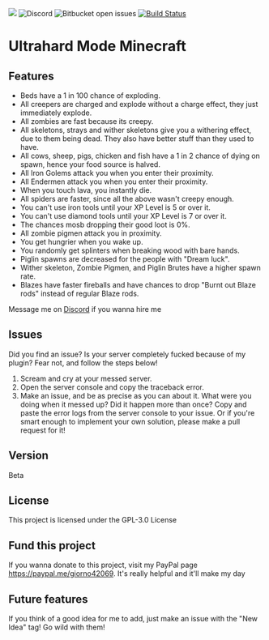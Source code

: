 <img src="https://img.shields.io/tokei/lines/github/giorno420/UltrahardModeMinecraft?label=Total%20lines"> <img alt="Discord" src="https://img.shields.io/discord/794061682279317554"> <img alt="Bitbucket open issues" src="https://img.shields.io/bitbucket/issues/giorno420/UltrahardModeMinecraft">
[![Build Status](https://app.travis-ci.com/giorno420/UltrahardMinecraft.svg?branch=main)](https://app.travis-ci.com/giorno420/UltrahardMinecraft)

# Ultrahard Mode Minecraft

## Features
 - Beds have a 1 in 100 chance of exploding.
 - All creepers are charged and explode without a charge effect, they just immediately explode.
 - All zombies are fast because its creepy.
 - All skeletons, strays and wither skeletons give you a withering effect, due to them being dead. They also have better stuff than they used to have.
 - All cows, sheep, pigs, chicken and fish have a 1 in 2 chance of dying on spawn, hence your food source is halved.
 - All Iron Golems attack you when you enter their proximity.
 - All Endermen attack you when you enter their proximity.
 - When you touch lava, you instantly die.
 - All spiders are faster, since all the above wasn't creepy enough.
 - You can't use iron tools until your XP Level is 5 or over it.
 - You can't use diamond tools until your XP Level is 7 or over it.
 - The chances mosb dropping their good loot is 0%.
 - All zombie pigmen attack you in proximity.
 - You get hungrier when you wake up.
 - You randomly get splinters when breaking wood with bare hands.
 - Piglin spawns are decreased for the people with "Dream luck".
 - Wither skeleton, Zombie Pigmen, and Piglin Brutes have a higher spawn rate.
 - Blazes have faster fireballs and have chances to drop "Burnt out Blaze rods" instead of regular Blaze rods.

Message me on <a href="https://discord.com/users/587539085439008780">Discord</a> if you wanna hire me
## Issues
Did you find an issue? Is your server completely fucked because of my plugin? Fear not, and follow the steps below!
1. Scream and cry at your messed server.
2. Open the server console and copy the traceback error.
3. Make an issue, and be as precise as you can about it. What were you doing when it messed up? Did it happen more than once? Copy and paste the error logs from the server console to your issue.
Or if you're smart enough to implement your own solution, please make a pull request for it!

## Version
Beta

## License
This project is licensed under the GPL-3.0 License

## Fund this project
If you wanna donate to this project, visit my PayPal page https://paypal.me/giorno42069. It's really helpful and it'll make my day

## Future features
If you think of a good idea for me to add, just make an issue with the "New Idea" tag!
Go wild with them!
